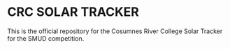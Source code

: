 # CRC SOLAR TRACKER

This is the official repository for the Cosumnes River College Solar Tracker for the SMUD competition.